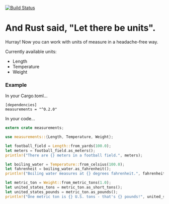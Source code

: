 [![Build Status](https://travis-ci.org/jocull/rust-measurements.svg)](https://travis-ci.org/jocull/rust-measurements)

# And Rust said, "Let there be units".

Hurray! Now you can work with units of measure in a headache-free way.

Currently available units:

- Length
- Temperature
- Weight

### Example

In your Cargo.toml...

```
[dependencies]
measurements = "^0.2.0"
```

In your code...

```rust
extern crate measurements;

use measurements::{Length, Temperature, Weight};

let football_field = Length::from_yards(100.0);
let meters = football_field.as_meters();
println!("There are {} meters in a football field.", meters);

let boiling_water = Temperature::from_celsius(100.0);
let fahrenheit = boiling_water.as_fahrenheit();
println!("Boiling water measures at {} degrees fahrenheit.", fahrenheit);

let metric_ton = Weight::from_metric_tons(1.0);
let united_states_tons = metric_ton.as_short_tons();
let united_states_pounds = metric_ton.as_pounds();
println!("One metric ton is {} U.S. tons - that's {} pounds!", united_states_tons, united_states_pounds);
```
